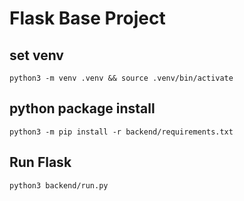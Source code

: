 # Flask Base Project

## set venv
```
python3 -m venv .venv && source .venv/bin/activate
```

## python package install
```
python3 -m pip install -r backend/requirements.txt
```

## Run Flask
```
python3 backend/run.py
```
